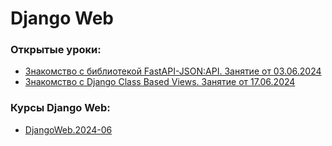 # Django Web

### Открытые уроки:
- [Знакомство с библиотекой FastAPI-JSON:API. Занятие от 03.06.2024](open-lessons/fastapi-jsonapi-intro-03.06/)
- [Знакомство с Django Class Based Views. Занятие от 17.06.2024](open-lessons/django-cbv-17.06/)


### Курсы Django Web:

- [DjangoWeb.2024-06](https://github.com/OtusTeam/DjangoWeb/tree/DjangoWeb.2024-06)
